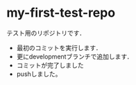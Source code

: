 # my-first-test-repo

テスト用のリポジトリです．

- 最初のコミットを実行します．
- 更にdevelopmentブランチで追加します．
- コミットが完了しました
- pushしました。

